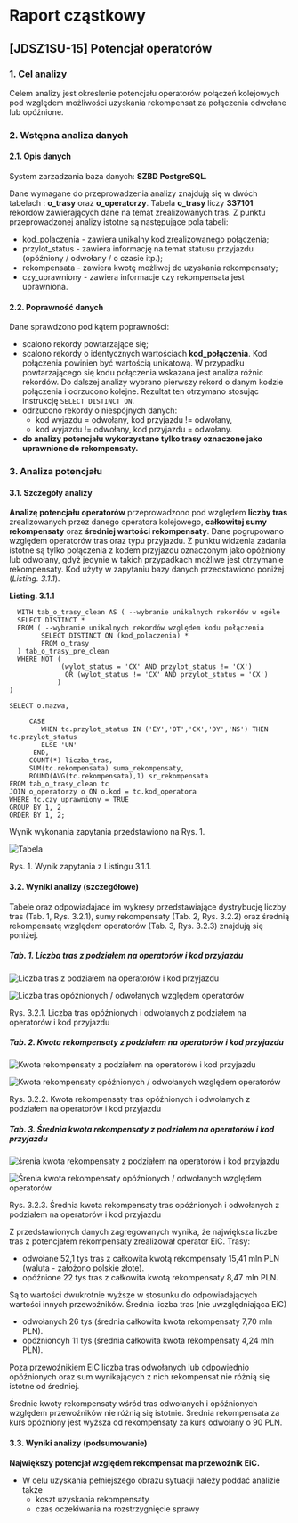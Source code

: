 # Raport cząstkowy
## [JDSZ1SU-15] Potencjał operatorów
### 1. Cel analizy
Celem analizy jest okreslenie potencjału operatorów połączeń kolejowych pod względem możliwości uzyskania rekompensat za połączenia odwołane lub opóźnione.
### 2. Wstępna analiza danych
#### 2.1. Opis danych
System zarzadzania baza danych: **SZBD PostgreSQL**.

Dane wymagane do przeprowadzenia analizy znajdują się w dwóch tabelach : 
**o_trasy** oraz **o_operatorzy**.  Tabela **o_trasy** liczy **337101** rekordów 
zawierających dane na temat zrealizowanych tras. Z punktu przeprowadzonej analizy 
istotne są następujące pola tabeli: 
 - kod_polaczenia - zawiera unikalny kod zrealizowanego połączenia;
 - przylot_status - zawiera informację na temat statusu przyjazdu 
 (opóźniony / odwołany / o czasie itp.);
 -  rekompensata - zawiera kwotę możliwej do uzyskania rekompensaty;
 - czy_uprawniony - zawiera informacje czy rekompensata jest uprawniona.
 

 
 #### 2.2. Poprawność danych
 Dane sprawdzono pod kątem poprawności:
  - scalono rekordy powtarzające się;
  - scalono rekordy o identycznych wartościach **kod_połączenia**. Kod połączenia powinien być
  wartością unikatową. W przypadku powtarzającego się kodu połączenia wskazana jest analiza
  różnic rekordów. Do dalszej analizy wybrano pierwszy rekord o danym kodzie połączenia i 
  odrzucono kolejne. Rezultat ten otrzymano stosując instrukcję `SELECT DISTINCT ON`.
  - odrzucono rekordy o niespójnych danych: 
      * kod wyjazdu = odwołany, kod przyjazdu != odwołany,
      * kod wyjazdu != odwołany, kod przyjazdu = odwołany.
  - **do analizy potencjału wykorzystano tylko trasy oznaczone jako uprawnione do rekompensaty.**
  
  ### 3. Analiza potencjału
  #### 3.1. Szczegóły analizy
  
  **Analizę potencjału operatorów** przeprowadzono pod względem **liczby tras** zrealizowanych przez danego operatora kolejowego,
  **całkowitej sumy rekompensaty** oraz **średniej wartości rekompensaty**. Dane pogrupowano względem
  operatorów tras oraz typu przyjazdu. Z punktu widzenia zadania istotne są tylko
  połączenia z kodem przyjazdu oznaczonym jako opóźniony lub odwołany, gdyż jedynie w takich
  przypadkach możliwe jest otrzymanie rekompensaty.  Kod użyty w zapytaniu bazy danych
  przedstawiono poniżej (*Listing. 3.1.1*).
  
  **Listing. 3.1.1**
  ```postgresplsql
    WITH tab_o_trasy_clean AS ( --wybranie unikalnych rekordów w ogóle
    SELECT DISTINCT *
    FROM ( --wybranie unikalnych rekordów względem kodu połączenia
          SELECT DISTINCT ON (kod_polaczenia) *
          FROM o_trasy
    ) tab_o_trasy_pre_clean
    WHERE NOT (
               (wylot_status = 'CX' AND przylot_status != 'CX')
                OR (wylot_status != 'CX' AND przylot_status = 'CX')
              )
)

SELECT o.nazwa,

       CASE
          WHEN tc.przylot_status IN ('EY','OT','CX','DY','NS') THEN  tc.przylot_status
          ELSE 'UN'
        END,
       COUNT(*) liczba_tras,
       SUM(tc.rekompensata) suma_rekompensaty,
       ROUND(AVG(tc.rekompensata),1) sr_rekompensata
FROM tab_o_trasy_clean tc
JOIN o_operatorzy o ON o.kod = tc.kod_operatora
WHERE tc.czy_uprawniony = TRUE
GROUP BY 1, 2
ORDER BY 1, 2;
``` 

Wynik wykonania zapytania przedstawiono na Rys. 1.

![Tabela]( https://github.com/infoshareacademy/jdsz1-sqluci/blob/master/PROJEKT/WOJTEK/potencjalOperatorow.PNG )

Rys. 1. Wynik zapytania z Listingu 3.1.1.

#### 3.2. Wyniki analizy (szczegółowe)
Tabele oraz odpowiadajace im wykresy przedstawiające dystrybucję liczby tras (Tab. 1, Rys. 3.2.1),
sumy rekompensaty (Tab. 2, Rys. 3.2.2) oraz średnią rekompensatę względem operatorów (Tab. 3, Rys. 3.2.3) 
znajdują się poniżej.

##### Tab. 1. Liczba tras z podziałem na operatorów i kod przyjazdu

![Liczba tras z podziałem na operatorów i kod przyjazdu]( https://github.com/infoshareacademy/jdsz1-sqluci/blob/master/PROJEKT/WOJTEK/Tab1.png )

![Liczba tras opóźnionych / odwołanych względem operatorów]( https://github.com/infoshareacademy/jdsz1-sqluci/blob/master/PROJEKT/WOJTEK/Rys1.png )

Rys. 3.2.1.  Liczba tras opóźnionych i odwołanych z podziałem na operatorów i kod przyjazdu

##### Tab. 2. Kwota rekompensaty z podziałem na operatorów i kod przyjazdu

![Kwota rekompensaty z podziałem na operatorów i kod przyjazdu]( https://github.com/infoshareacademy/jdsz1-sqluci/blob/master/PROJEKT/WOJTEK/Tab2.png )

![Kwota rekompensaty opóźnionych / odwołanych względem operatorów]( https://github.com/infoshareacademy/jdsz1-sqluci/blob/master/PROJEKT/WOJTEK/Rys2.png )

Rys. 3.2.2.  Kwota rekompensaty tras opóźnionych i odwołanych z podziałem na operatorów i kod przyjazdu

##### Tab. 3. Średnia kwota rekompensaty z podziałem na operatorów i kod przyjazdu

![śrenia kwota rekompensaty z podziałem na operatorów i kod przyjazdu]( https://github.com/infoshareacademy/jdsz1-sqluci/blob/master/PROJEKT/WOJTEK/Tab3.png )

![Śrenia kwota rekompensaty opóźnionych / odwołanych względem operatorów]( https://github.com/infoshareacademy/jdsz1-sqluci/blob/master/PROJEKT/WOJTEK/Rys3.png )

Rys. 3.2.3.  Średnia kwota rekompensaty tras opóźnionych i odwołanych z podziałem na operatorów i kod przyjazdu

Z przedstawionych danych zagregowanych wynika, że największa liczbe tras z potencjałem rekompensaty zrealizował 
operator EiC. Trasy:
 - odwołane  52,1 tys tras z całkowita kwotą rekompensaty 15,41 mln PLN (waluta - założono polskie złote). 
 - opóźnione 22 tys tras z całkowita kwotą rekompensaty 8,47 mln PLN.

Są to wartości dwukrotnie wyższe w stosunku do odpowiadających wartości innych przewoźników. Średnia liczba tras
(nie uwzględniająca EiC) 
 - odwołanych 26 tys (średnia całkowita kwota rekompensaty 7,70 mln PLN).
 - opóźnioncyh 11 tys (średnia całkowita kwota rekompensaty 4,24 mln PLN).
 
 Poza przewoźnikiem EiC liczba tras odwołanych lub odpowiednio opóźnionych oraz sum wynikających z nich rekompensat 
 nie różnią się istotne od średniej.
 
 Średnie kwoty rekompensaty wśród tras odwołanych i opóźnionych względem przewoźników nie różnią się istotnie.
 Średnia rekompensata za kurs opóźniony jest wyższa od rekompensaty za kurs odwołany o 90 PLN.
 
 #### 3.3. Wyniki analizy (podsumowanie)
 
 **Największy potencjał względem rekompensat ma przewoźnik EiC.**
 * W celu uzyskania pełniejszego obrazu sytuacji należy poddać analizie także
   - koszt uzyskania rekompensaty
   - czas oczekiwania na rozstrzygnięcie sprawy
 